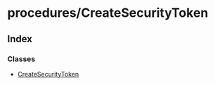 # procedures/CreateSecurityToken

## Index

### Classes

* [CreateSecurityToken](../classes/_procedures_createsecuritytoken_.createsecuritytoken.md)

